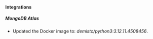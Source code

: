 
#### Integrations

##### MongoDB Atlas

- Updated the Docker image to: *demisto/python3:3.12.11.4508456*.

